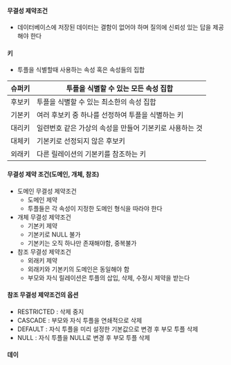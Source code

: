 #### 무결성 제약조건
- 데이터베이스에 저장된 데이터는 결함이 없어야 하며 질의에 신뢰성 있는 답을 제공해야 한다

#### 키
- 투플을 식별할때 사용하는 속성 혹은 속성들의 집합

| 슈퍼키 | 투플을 식별할 수 있는 모든 속성 집합           |
| --- | ------------------------------- |
| 후보키 | 투플을 식별할 수 있는 최소한의 속성 집합         |
| 기본키 | 여러 후보키 중 하나를 선정하여 투플을 식별하는 키    |
| 대리키 | 일련번호 같은 가상의 속성을 만들어 기본키로 사용하는 것 |
| 대체키 | 기본키로 선정되지 않은 후보키                |
| 외래키 | 다른 릴레이션의 기본키를 참조하는 키            |
#### 무결성 제약 조건(도메인, 개체, 참조)
- 도메인 무결성 제약조건
	- 도메인 제약
	- 투플들은 각 속성이 지정한 도메인 형식을 따라야 한다
- 개체 무결성 제약조건
	- 기본키 제약
	- 기본키로 NULL 불가
	- 기본키는 오직 하나만 존재해야함, 중복불가
- 참조 무결성 제약조건
	- 외래키 제약
	- 외래키와 기본키의 도메인은 동일해야 함
	- 부모와 자식 릴레이션은 투플의  삽입, 삭제, 수정시 제약을 받는다

#### 참조 무결성 제약조건의 옵션
- RESTRICTED : 삭제 중지
- CASCADE : 부모와 자식 투플을 연쇄적으로 삭제
- DEFAULT : 자식 투플을 미리 설정한 기본값으로 변경 후 부모 투플 삭제
- NULL : 자식 투플을 NULL로 변경 후 부모 투플 삭제

#### 데이